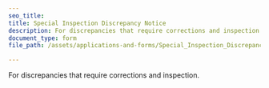 ```yaml
---
seo_title: 
title: Special Inspection Discrepancy Notice
description: For discrepancies that require corrections and inspection.
document_type: form
file_path: /assets/applications-and-forms/Special_Inspection_Discrepancy_Notice.pdf

---
```

For discrepancies that require corrections and inspection.
